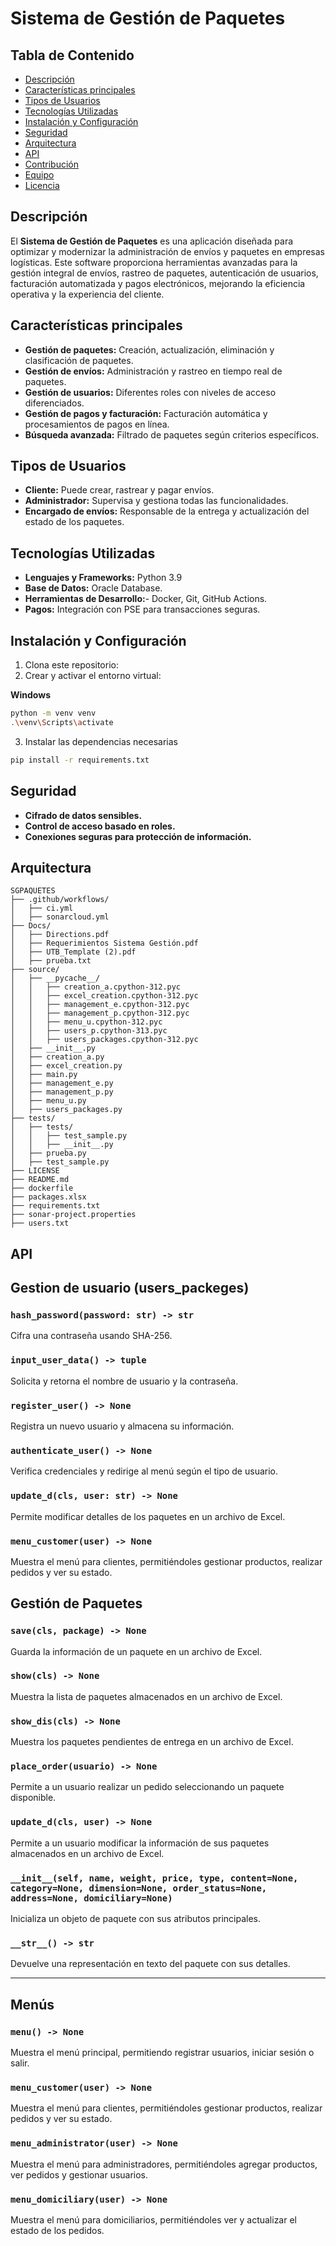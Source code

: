 # Sistema de Gestión de Paquetes

## Tabla de Contenido
- [Descripción](#descripción)
- [Características principales](#características-principales)
- [Tipos de Usuarios](#tipos-de-usuarios)
- [Tecnologías Utilizadas](#tecnologías-utilizadas)
- [Instalación y Configuración](#instalación-y-configuración)
- [Seguridad](#seguridad)
- [Arquitectura](#arquitectura)
- [API](#api)
- [Contribución](#contribución)
- [Equipo](#equipo)
- [Licencia](#licencia)
## Descripción
El **Sistema de Gestión de Paquetes** es una aplicación diseñada para optimizar y modernizar la administración de envíos y paquetes en empresas logísticas. Este software proporciona herramientas avanzadas para la gestión integral de envíos, rastreo de paquetes, autenticación de usuarios, facturación automatizada y pagos electrónicos, mejorando la eficiencia operativa y la experiencia del cliente.

## Características principales
- **Gestión de paquetes:** Creación, actualización, eliminación y clasificación de paquetes.
- **Gestión de envíos:** Administración y rastreo en tiempo real de paquetes.
- **Gestión de usuarios:** Diferentes roles con niveles de acceso diferenciados.
- **Gestión de pagos y facturación:** Facturación automática y procesamientos de pagos en línea.
- **Búsqueda avanzada:** Filtrado de paquetes según criterios específicos.
## Tipos de Usuarios
- **Cliente:** Puede crear, rastrear y pagar envíos.
- **Administrador:** Supervisa y gestiona todas las funcionalidades.
- **Encargado de envíos:** Responsable de la entrega y actualización del estado de los paquetes.

## Tecnologías Utilizadas
- **Lenguajes y Frameworks:** Python 3.9
- **Base de Datos:** Oracle Database.
- **Herramientas de Desarrollo:**- Docker, Git, GitHub Actions.
- **Pagos:** Integración con PSE para transacciones seguras.

## Instalación y Configuración
1. Clona este repositorio:
2. Crear y activar el entorno virtual:

**Windows**
```bash
python -m venv venv
.\venv\Scripts\activate
```
3. Instalar las dependencias necesarias
```bash
pip install -r requirements.txt
```
## Seguridad
- **Cifrado de datos sensibles.**
- **Control de acceso basado en roles.**
- **Conexiones seguras para protección de información.**
## Arquitectura
```
SGPAQUETES
├── .github/workflows/
│   ├── ci.yml
│   ├── sonarcloud.yml
├── Docs/
│   ├── Directions.pdf
│   ├── Requerimientos Sistema Gestión.pdf
│   ├── UTB_Template (2).pdf
│   ├── prueba.txt
├── source/
│   ├── __pycache__/
│   │   ├── creation_a.cpython-312.pyc
│   │   ├── excel_creation.cpython-312.pyc
│   │   ├── management_e.cpython-312.pyc
│   │   ├── management_p.cpython-312.pyc
│   │   ├── menu_u.cpython-312.pyc
│   │   ├── users_p.cpython-313.pyc
│   │   ├── users_packages.cpython-312.pyc
│   ├── __init__.py
│   ├── creation_a.py
│   ├── excel_creation.py
│   ├── main.py
│   ├── management_e.py
│   ├── management_p.py
│   ├── menu_u.py
│   ├── users_packages.py
├── tests/
│   ├── tests/
│   │   ├── test_sample.py
│   │   ├── __init__.py
│   ├── prueba.py
│   ├── test_sample.py
├── LICENSE
├── README.md
├── dockerfile
├── packages.xlsx
├── requirements.txt
├── sonar-project.properties
├── users.txt
```
## API
## Gestion de usuario (users_packeges)

### `hash_password(password: str) -> str`
Cifra una contraseña usando SHA-256.

### `input_user_data() -> tuple`
Solicita y retorna el nombre de usuario y la contraseña.

### `register_user() -> None`
Registra un nuevo usuario y almacena su información.

### `authenticate_user() -> None`
Verifica credenciales y redirige al menú según el tipo de usuario.

### `update_d(cls, user: str) -> None`
Permite modificar detalles de los paquetes en un archivo de Excel.

### `menu_customer(user) -> None`  
Muestra el menú para clientes, permitiéndoles gestionar productos, realizar pedidos y ver su estado.  

## Gestión de Paquetes

### `save(cls, package) -> None`  
Guarda la información de un paquete en un archivo de Excel.  

### `show(cls) -> None`  
Muestra la lista de paquetes almacenados en un archivo de Excel.  

### `show_dis(cls) -> None`  
Muestra los paquetes pendientes de entrega en un archivo de Excel.  

### `place_order(usuario) -> None`  
Permite a un usuario realizar un pedido seleccionando un paquete disponible.  

### `update_d(cls, user) -> None`  
Permite a un usuario modificar la información de sus paquetes almacenados en un archivo de Excel.  

### `__init__(self, name, weight, price, type, content=None, category=None, dimension=None, order_status=None, address=None, domiciliary=None)`  
Inicializa un objeto de paquete con sus atributos principales.  

### `__str__() -> str`  
Devuelve una representación en texto del paquete con sus detalles.  

---

## Menús

### `menu() -> None`  
Muestra el menú principal, permitiendo registrar usuarios, iniciar sesión o salir.  

### `menu_customer(user) -> None`  
Muestra el menú para clientes, permitiéndoles gestionar productos, realizar pedidos y ver su estado.  

### `menu_administrator(user) -> None`  
Muestra el menú para administradores, permitiéndoles agregar productos, ver pedidos y gestionar usuarios.  

### `menu_domiciliary(user) -> None`  
Muestra el menú para domiciliarios, permitiéndoles ver y actualizar el estado de los pedidos.  
